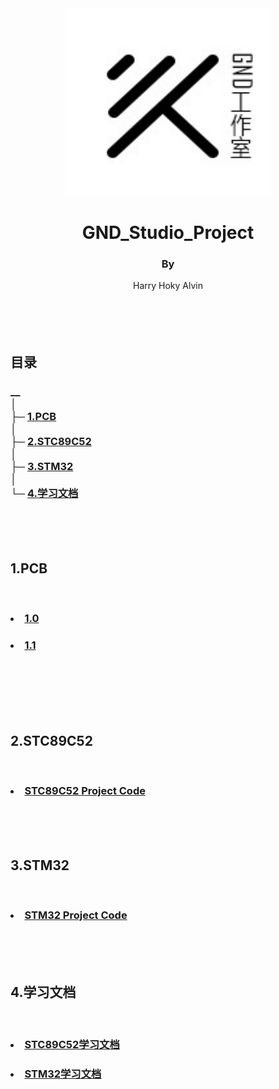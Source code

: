 <div align="center">
    <img src='./pic/GND-logo.jpg' height="300" width="330"/>
    <h1>
        GND_Studio_Project
    </h1>
    <h4>
        <h3>By</h3> Harry   Hoky   Alvin
    </h4>
</div>

<br>
<br>
<br>
&#160;

<h2>目录</h2>
<h3>
__<br>
│<br>
├─ <a href="#PCB">1.PCB </a><br />
│ <br> 
├─ <a href="#STC89C52">2.STC89C52 </a><br />
│  <br>
├─ <a href="#STM32">3.STM32 </a><br />
│  <br>
└─ <a href="#DOC">4.学习文档 </a><br />
</h3>

<br>
<br>
<br>


<h2 id="PCB">1.PCB</h2>
<br>
<h3>
<a href="./%E7%94%B5%E8%B7%AF%E5%9B%BE/GND_Studio%201.0/%E5%9C%B0%E7%BA%BF%E5%B7%A5%E4%BD%9C%E5%AE%A4-%E7%94%B5%E8%B7%AF%E6%9D%BF%20.pdf"><li>1.0</li> </a>
</h3>
<h3>
 <a href="./%E7%94%B5%E8%B7%AF%E5%9B%BE/GND_Studio%201.1/GND_Studio.pdf"><li>1.1</li></a>  
</h3>

<br>
<br>
<br>
<br>
</br>

<h2 id="STC89C52">2.STC89C52</h2>
<br>

<h3>
<a href="./STC89C52/"><li>STC89C52 Project Code</li> </a>
</h3>

<br>
<br>
<br>

<h2 id="STM32">3.STM32</h2>
<br>
    
<h3>
<a href="./STM32/"><li>STM32 Project Code</li> </a>
</h3>

<br>
<br>
<br>

<h2 id="DOC">4.学习文档</h2>
<br>

<h3>
<a href="./%E5%AD%A6%E4%B9%A0%E6%96%87%E6%A1%A3/stc89c52%E5%AD%A6%E4%B9%A0%E6%96%87%E6%A1%A3"><li>STC89C52学习文档</li> </a>
</h3>
<h3>
<a href="./%E5%AD%A6%E4%B9%A0%E6%96%87%E6%A1%A3/stm32%E5%AD%A6%E4%B9%A0%E6%96%87%E6%A1%A3"><li>STM32学习文档</li> </a>
</h3>
<br>
<br>


